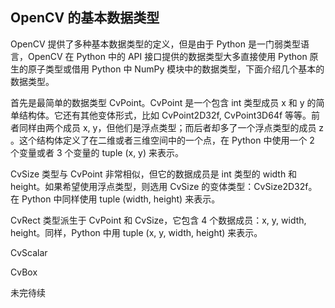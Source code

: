 ## OpenCV 的基本数据类型

OpenCV 提供了多种基本数据类型的定义，但是由于 Python 是一门弱类型语言，OpenCV 在 Python 中的 API 接口提供的数据类型大多直接使用 Python 原生的原子类型或借用 Python 中 NumPy 模块中的数据类型，下面介绍几个基本的数据类型。

首先是最简单的数据类型 CvPoint。CvPoint 是一个包含 int 类型成员 x 和 y 的简单结构体。它还有其他变体形式，比如 CvPoint2D32f, CvPoint3D64f 等等。前者同样由两个成员 x, y，但他们是浮点类型；而后者却多了一个浮点类型的成员 z 。这个结构体定义了在二维或者三维空间中的一个点，在 Python 中使用一个 2 个变量或者 3 个变量的 tuple (x, y) 来表示。

CvSize 类型与 CvPoint 非常相似，但它的数据成员是 int 类型的 width 和 height。如果希望使用浮点类型，则选用 CvSize 的变体类型：CvSize2D32f。在 Python 中同样使用 tuple (width, height) 来表示。

CvRect 类型派生于 CvPoint 和 CvSize，它包含 4 个数据成员：x, y, width, height。同样，Python 中用 tuple (x, y, width, height) 来表示。

CvScalar

CvBox

未完待续
